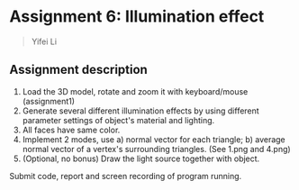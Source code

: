 # Assignment 6: Illumination effect

> Yifei Li

## Assignment description

1. Load the 3D model, rotate and zoom it with keyboard/mouse (assignment1)
2. Generate several different illumination effects by using different parameter settings of object's material and lighting.
3. All faces have same color.
4. Implement 2 modes, use a) normal vector for each triangle; b) average normal vector of a vertex's surrounding triangles. (See 1.png and 4.png)
5. (Optional, no bonus) Draw the light source together with object.

Submit code, report and screen recording of program running.
